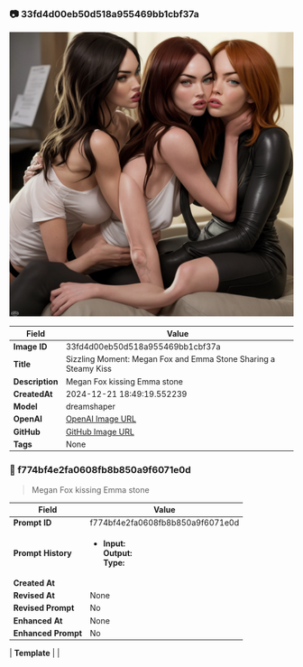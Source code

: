 

### 📷 33fd4d00eb50d518a955469bb1cbf37a 


![data.id](./33fd4d00eb50d518a955469bb1cbf37a.jpg)


| Field          | Value                                                                                                                     |
|----------------|---------------------------------------------------------------------------------------------------------------------------|
| **Image ID**             | 33fd4d00eb50d518a955469bb1cbf37a                                                                                                             |
| **Title**           | Sizzling Moment: Megan Fox and Emma Stone Sharing a Steamy Kiss                                                                                                       |
| **Description**           | Megan Fox kissing Emma stone                                                                                                       |
| **CreatedAt**        | 2024-12-21 18:49:19.552239                                                                                                        |
| **Model**        | dreamshaper                                                                                                        |
| **OpenAI**         | [OpenAI Image URL](http://192.168.1.85:8081/generated-images/b642267847638.png)                                                                                |
| **GitHub**         | [GitHub Image URL](https://raw.githubusercontent.com/Caneta-Silva/GODZ/refs/heads/main/images/33fd4d00eb50d518a955469bb1cbf37a/33fd4d00eb50d518a955469bb1cbf37a.jpg)                                                                                |
| **Tags**       | None                                                                                                                   |

### 📜 f774bf4e2fa0608fb8b850a9f6071e0d

> Megan Fox kissing Emma stone

| Field          | Value                                                                                                                                                                      |
|----------------|----------------------------------------------------------------------------------------------------------------------------------------------------------------------------|
| **Prompt ID**  | f774bf4e2fa0608fb8b850a9f6071e0d                                                                                                                                                            |
| **Prompt History** | <ul><li>**Input:**  <br> **Output:**  <br> **Type:** </li></ul> |
| **Created At** |                                                                                                                                                    |
| **Revised At** | None                                                                                                                                                   |
| **Revised Prompt** | No                                                                                                                                                                      |
| **Enhanced At** | None                                                                                                                                                  |
| **Enhanced Prompt** | No                                                                                                                                                                    |

| **Template**   |                                                                                                                                            |


